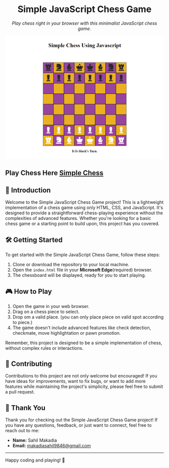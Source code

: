 <h1 align="center">Simple JavaScript Chess Game</h1>

<p align="center">
  <em>Play chess right in your browser with this minimalist JavaScript chess game.</em>
</p>

<div align="center">
  <img src="chess.png" alt="Chess Board">
</div>

## Play Chess Here [Simple Chess](https://sahilm2063.github.io/Simple-Chess-Using-Javascript/)

## 🚀 Introduction

Welcome to the Simple JavaScript Chess Game project! This is a lightweight implementation of a chess game using only HTML, CSS, and JavaScript. It's designed to provide a straightforward chess-playing experience without the complexities of advanced features. Whether you're looking for a basic chess game or a starting point to build upon, this project has you covered.

## 🛠️ Getting Started

To get started with the Simple JavaScript Chess Game, follow these steps:

1. Clone or download the repository to your local machine.
2. Open the `index.html` file in your __Microsoft Edge__(required) browser.
3. The chessboard will be displayed, ready for you to start playing.

## 🎮 How to Play

1. Open the game in your web browser.
2. Drag on a chess piece to select.
3. Drop om a valid place. (you can only place piece on valid spot according to piece.) 
4. The game doesn't include advanced features like check detection, checkmate, move highlightation or pawn promotion.

Remember, this project is designed to be a simple implementation of chess, without complex rules or interactions.

## 🤝 Contributing

Contributions to this project are not only welcome but encouraged! If you have ideas for improvements, want to fix bugs, or want to add more features while maintaining the project's simplicity, please feel free to submit a pull request.

## 🙏 Thank You

Thank you for checking out the Simple JavaScript Chess Game project! If you have any questions, feedback, or just want to connect, feel free to reach out to me:

- **Name:** Sahil Makadia
- **Email:** makadiasahil9846@gmail.com

---

Happy coding and playing! 🎲
